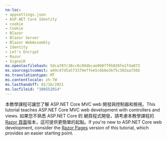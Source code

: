 ```yaml
---
no-loc:
- appsettings.json
- ASP.NET Core Identity
- cookie
- Cookie
- Blazor
- Blazor Server
- Blazor WebAssembly
- Identity
- Let's Encrypt
- Razor
- SignalR
ms.openlocfilehash: 5dcaf87c38cc0c04dbcae0b0ff95828fe1fda073
ms.sourcegitcommit: a49c47d5a573379effee5c6b6e36f5c302aa756b
ms.translationtype: MT
ms.contentlocale: zh-TW
ms.lasthandoff: 02/16/2021
ms.locfileid: "100552014"
---
```

<span data-ttu-id="8245a-101">本教學課程可讓您了解 ASP.NET Core MVC web 開發與控制器和檢視。</span><span class="sxs-lookup"><span data-stu-id="8245a-101">This tutorial teaches ASP.NET Core MVC web development with controllers and views.</span></span> <span data-ttu-id="8245a-102">如果您不熟悉 ASP.NET Core 的 網頁程式開發，請考慮本教學課程的[ Razor 頁面](xref:tutorials/razor-pages/razor-pages-start)版本，這可提供更簡單的起點。</span><span class="sxs-lookup"><span data-stu-id="8245a-102">If you're new to ASP.NET Core web development, consider the [Razor Pages](xref:tutorials/razor-pages/razor-pages-start) version of this tutorial, which provides an easier starting point.</span></span>
